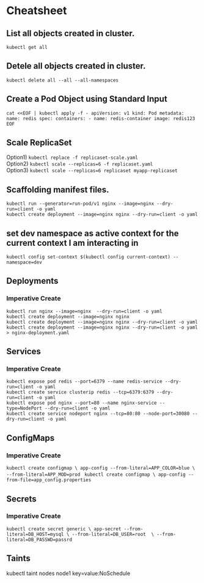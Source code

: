 # Cheatsheet
## List all objects created in cluster.
`kubectl get all`
## Detele all objects created in cluster. 
`kubectl delete all --all --all-namespaces`


## Create a Pod Object using Standard Input 
`cat <<EOF | kubectl apply -f -
apiVersion: v1
kind: Pod
metadata:
  name: redis
spec:
  containers:
    - name: redis-container
      image: redis123
EOF`

## Scale ReplicaSet
Option1) `kubectl replace -f replicaset-scale.yaml`  
Option2) `kubectl scale --replicas=6 -f replicaset.yaml`  
Option3) `kubectl scale --replicas=6 replicaset myapp-replicaset`  


## Scaffolding manifest files. 
`kubectl run --generator=run-pod/v1 nginx --image=nginx --dry-run=client -o yaml`  
`kubectl create deployment --image=nginx nginx --dry-run=client -o yaml`

## set dev namespace as active context for the current context I am interacting in
`kubectl config set-context $(kubectl config current-context) --namespace=dev`

## Deployments
### Imperative Create
`kubectl run nginx --image=nginx  --dry-run=client -o yaml`  
`kubectl create deployment --image=nginx nginx`  
`kubectl create deployment --image=nginx nginx --dry-run=client -o yaml`  
`kubectl create deployment --image=nginx nginx --dry-run=client -o yaml > nginx-deployment.yaml`  


## Services
### Imperative  Create
`kubectl expose pod redis --port=6379 --name redis-service --dry-run=client -o yaml`  
`kubectl create service clusterip redis --tcp=6379:6379 --dry-run=client -o yaml`  
`kubectl expose pod nginx --port=80 --name nginx-service --type=NodePort --dry-run=client -o yaml`  
`kubectl create service nodeport nginx --tcp=80:80 --node-port=30080 --dry-run=client -o yaml`  

## ConfigMaps
### Imperative  Create
` kubectl create configmap \
app-config --from-literal=APP_COLOR=blue \
           --from-literal=APP_MOD=prod `
` kubectl create configmap \
app-config --from-file=app_config.properties`

## Secrets
### Imperative  Create
` kubectl create secret generic \
app-secret --from-literal=DB_HOST=mysql \
           --from-literal=DB_USER=root  \
           --from-literal=DB_PASSWD=passrd `








## Taints
kubectl taint nodes node1 key=value:NoSchedule



